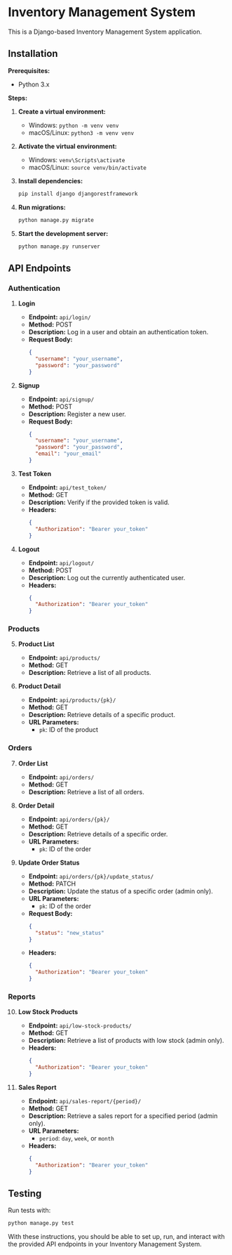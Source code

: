 
# Inventory Management System

This is a Django-based Inventory Management System application.

## Installation

**Prerequisites:**

* Python 3.x

**Steps:**

1. **Create a virtual environment:**
    * Windows: `python -m venv venv`
    * macOS/Linux: `python3 -m venv venv`
2. **Activate the virtual environment:**
    * Windows: `venv\Scripts\activate`
    * macOS/Linux: `source venv/bin/activate`
3. **Install dependencies:**
   ```bash
   pip install django djangorestframework
   ```

4. **Run migrations:**
   ```bash
   python manage.py migrate
   ```
5. **Start the development server:**
   ```bash
   python manage.py runserver
   ```

## API Endpoints

### Authentication

1. **Login**
   - **Endpoint:** `api/login/`
   - **Method:** POST
   - **Description:** Log in a user and obtain an authentication token.
   - **Request Body:**
     ```json
     {
       "username": "your_username",
       "password": "your_password"
     }
     ```

2. **Signup**
   - **Endpoint:** `api/signup/`
   - **Method:** POST
   - **Description:** Register a new user.
   - **Request Body:**
     ```json
     {
       "username": "your_username",
       "password": "your_password",
       "email": "your_email"
     }
     ```

3. **Test Token**
   - **Endpoint:** `api/test_token/`
   - **Method:** GET
   - **Description:** Verify if the provided token is valid.
   - **Headers:**
     ```json
     {
       "Authorization": "Bearer your_token"
     }
     ```

4. **Logout**
   - **Endpoint:** `api/logout/`
   - **Method:** POST
   - **Description:** Log out the currently authenticated user.
   - **Headers:**
     ```json
     {
       "Authorization": "Bearer your_token"
     }
     ```

### Products

5. **Product List**
   - **Endpoint:** `api/products/`
   - **Method:** GET
   - **Description:** Retrieve a list of all products.

6. **Product Detail**
   - **Endpoint:** `api/products/{pk}/`
   - **Method:** GET
   - **Description:** Retrieve details of a specific product.
   - **URL Parameters:**
     - `pk`: ID of the product

### Orders

7. **Order List**
   - **Endpoint:** `api/orders/`
   - **Method:** GET
   - **Description:** Retrieve a list of all orders.

8. **Order Detail**
   - **Endpoint:** `api/orders/{pk}/`
   - **Method:** GET
   - **Description:** Retrieve details of a specific order.
   - **URL Parameters:**
     - `pk`: ID of the order

9. **Update Order Status**
   - **Endpoint:** `api/orders/{pk}/update_status/`
   - **Method:** PATCH
   - **Description:** Update the status of a specific order (admin only).
   - **URL Parameters:**
     - `pk`: ID of the order
   - **Request Body:**
     ```json
     {
       "status": "new_status"
     }
     ```
   - **Headers:**
     ```json
     {
       "Authorization": "Bearer your_token"
     }
     ```

### Reports

10. **Low Stock Products**
    - **Endpoint:** `api/low-stock-products/`
    - **Method:** GET
    - **Description:** Retrieve a list of products with low stock (admin only).
    - **Headers:**
      ```json
      {
        "Authorization": "Bearer your_token"
      }
      ```

11. **Sales Report**
    - **Endpoint:** `api/sales-report/{period}/`
    - **Method:** GET
    - **Description:** Retrieve a sales report for a specified period (admin only).
    - **URL Parameters:**
      - `period`: `day`, `week`, or `month`
    - **Headers:**
      ```json
      {
        "Authorization": "Bearer your_token"
      }
      ```


## Testing

Run tests with:

```bash
python manage.py test
```

With these instructions, you should be able to set up, run, and interact with the provided API endpoints in your Inventory Management System.